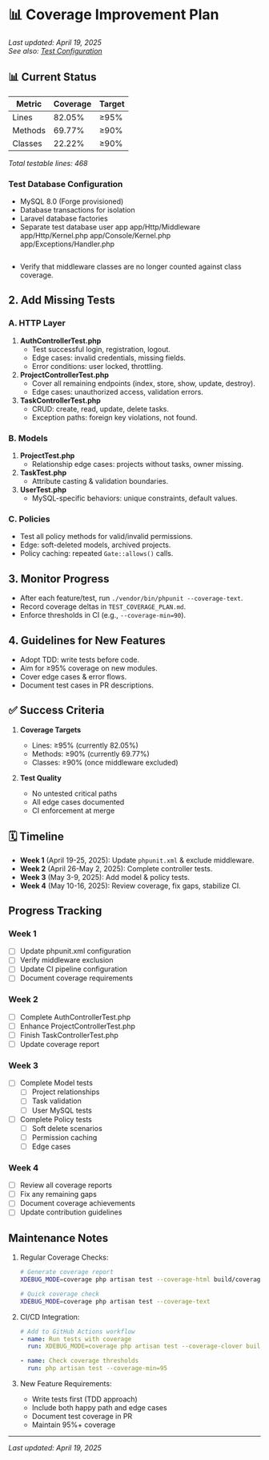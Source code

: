 # 📊 Coverage Improvement Plan  
*Last updated: April 19, 2025*  
*See also: [Test Configuration](./TEST_CONFIGURATION_PLAN.md)*

## 📊 Current Status  

| Metric          | Coverage | Target  |
|-----------------|----------|---------|
| Lines           | 82.05%   | ≥95%    |
| Methods         | 69.77%   | ≥90%    | 
| Classes         | 22.22%   | ≥90%    |

*Total testable lines: 468*

### Test Database Configuration
- MySQL 8.0 (Forge provisioned)
- Database transactions for isolation
- Laravel database factories
- Separate test database user
    <include>
      <directory suffix=".php">app</directory>
    </include>
    <exclude>
      <directory suffix=".php">app/Http/Middleware</directory>
      <file>app/Http/Kernel.php</file>
      <file>app/Console/Kernel.php</file>
      <file>app/Exceptions/Handler.php</file>
    </exclude>
  </coverage>
  ```
- Verify that middleware classes are no longer counted against class coverage.

## 2. Add Missing Tests
### A. HTTP Layer
1. **AuthControllerTest.php**
   - Test successful login, registration, logout.
   - Edge cases: invalid credentials, missing fields.
   - Error conditions: user locked, throttling.
2. **ProjectControllerTest.php**
   - Cover all remaining endpoints (index, store, show, update, destroy).
   - Edge cases: unauthorized access, validation errors.
3. **TaskControllerTest.php**
   - CRUD: create, read, update, delete tasks.
   - Exception paths: foreign key violations, not found.

### B. Models
1. **ProjectTest.php**
   - Relationship edge cases: projects without tasks, owner missing.
2. **TaskTest.php**
   - Attribute casting & validation boundaries.
3. **UserTest.php**
   - MySQL-specific behaviors: unique constraints, default values.

### C. Policies
- Test all policy methods for valid/invalid permissions.
- Edge: soft-deleted models, archived projects.
- Policy caching: repeated `Gate::allows()` calls.

## 3. Monitor Progress
- After each feature/test, run `./vendor/bin/phpunit --coverage-text`.
- Record coverage deltas in `TEST_COVERAGE_PLAN.md`.
- Enforce thresholds in CI (e.g., `--coverage-min=90`).

## 4. Guidelines for New Features
- Adopt TDD: write tests before code.
- Aim for ≥95% coverage on new modules.
- Cover edge cases & error flows.
- Document test cases in PR descriptions.

## ✅ Success Criteria  

1. **Coverage Targets**
   - Lines: ≥95% (currently 82.05%)  
   - Methods: ≥90% (currently 69.77%)  
   - Classes: ≥90% (once middleware excluded)  

2. **Test Quality**
   - No untested critical paths  
   - All edge cases documented  
   - CI enforcement at merge  

## 🗓 Timeline  
- **Week 1** (April 19-25, 2025): Update `phpunit.xml` & exclude middleware.
- **Week 2** (April 26-May 2, 2025): Complete controller tests.
- **Week 3** (May 3-9, 2025): Add model & policy tests.
- **Week 4** (May 10-16, 2025): Review coverage, fix gaps, stabilize CI.

## Progress Tracking

### Week 1
- [ ] Update phpunit.xml configuration
- [ ] Verify middleware exclusion
- [ ] Update CI pipeline configuration
- [ ] Document coverage requirements

### Week 2
- [ ] Complete AuthControllerTest.php
- [ ] Enhance ProjectControllerTest.php
- [ ] Finish TaskControllerTest.php
- [ ] Update coverage report

### Week 3
- [ ] Complete Model tests
  - [ ] Project relationships
  - [ ] Task validation
  - [ ] User MySQL tests
- [ ] Complete Policy tests
  - [ ] Soft delete scenarios
  - [ ] Permission caching
  - [ ] Edge cases

### Week 4
- [ ] Review all coverage reports
- [ ] Fix any remaining gaps
- [ ] Document coverage achievements
- [ ] Update contribution guidelines

## Maintenance Notes

1. Regular Coverage Checks:
   ```bash
   # Generate coverage report
   XDEBUG_MODE=coverage php artisan test --coverage-html build/coverage

   # Quick coverage check
   XDEBUG_MODE=coverage php artisan test --coverage-text
   ```

2. CI/CD Integration:
   ```yaml
   # Add to GitHub Actions workflow
   - name: Run tests with coverage
     run: XDEBUG_MODE=coverage php artisan test --coverage-clover build/logs/clover.xml
   
   - name: Check coverage thresholds
     run: php artisan test --coverage-min=95
   ```

3. New Feature Requirements:
   - Write tests first (TDD approach)
   - Include both happy path and edge cases
   - Document test coverage in PR
   - Maintain 95%+ coverage

---

*Last updated: April 19, 2025*
